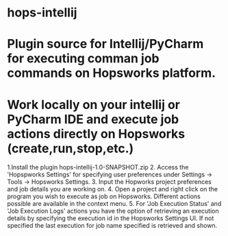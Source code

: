 # hops-intellij

# Plugin source for Intellij/PyCharm for executing comman job commands on Hopsworks platform. 
# Work locally on your intellij or PyCharm IDE and execute job actions directly on Hopsworks (create,run,stop,etc.)

1.Install the plugin hops-intellij-1.0-SNAPSHOT.zip
2. Access the 'Hopspworks Settings' for specifying user preferences under Settings -> Tools -> Hopsworks Settings. 
3. Input the Hopworks project preferences and job details you are working on.
4. Open a project and right click on the program you wish to execute as job on Hopsworks. Different actions possible are available in the context menu.
5. For 'Job Execution Status' and 'Job Execution Logs' actions you have the option of retrieving an execution details by specifying the execution id in the Hopsworks Settings UI. 
If not specified the last execution for job name specified is retrieved and shown. 



